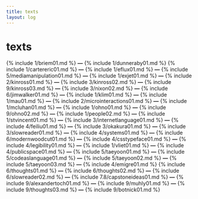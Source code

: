 ```yaml
---
title: texts
layout: log
---
```


# <span id="title">texts</span>

{% include 1/briem01.md %}
**—**
{% include 1/dunneraby01.md %}
{% include 1/cartereric01.md %}
**—**
{% include 1/eflux01.md %}
**—**
{% include 5/mediamanipulation01.md %}
**—**
{% include 1/exjet01.md %}
**—**
{% include 2/kinross01.md %}
**—**
{% include 3/kinross02.md %}
**—**
{% include 9/kinross03.md %}
**—**
{% include 3/nixon02.md %}
**—**
{% include 6/jimwalker01.md %}
**—**
{% include 1/klim01.md %}
**—**
{% include 1/mau01.md %}
**—**
{% include 2/microinteractions01.md %}
**—**
{% include 1/mcluhan01.md %}
**—**
{% include 1/ohno01.md %}
**—**
{% include 9/ohno02.md %}
**—**
{% include 1/people02.md %}
**—**
{% include 1/stvincent01.md %}
**—**
{% include 3/internetlanguage01.md %}
**—**
{% include 4/feiliu01.md %}
**—**
{% include 3/okakura01.md %}
**—**
{% include 3/slowreader01.md %}
**—**
{% include 4/systems01.md %}
**—**
{% include 6/modernwoodcut01.md %}
**—**
{% include 4/csstypeface01.md %}
**—**
{% include 4/legibility01.md %}
**—**
{% include 1/vliet01.md %}
**—**
{% include 4/publicspace01.md %}
**—**
{% include 5/taeyoon01.md %}
**—**
{% include 5/codeaslanguage01.md %}
**—**
{% include 5/taeyoon02.md %}
**—**
{% include 5/taeyoon03.md %}
**—**
{% include 4/emigre01.md %}
{% include 6/thoughts01.md %}
**—**
{% include 6/thoughts02.md %}
**—**
{% include 6/slowreader02.md %}
**—**
{% include 7.8/capstoneideas01.md %}
**—**
{% include 9/alexandertoch01.md %}
**—**
{% include 9/muhly01.md %}
**—**
{% include 9/thoughts03.md %}
**—**
{% include 9/botnick01.md %}
